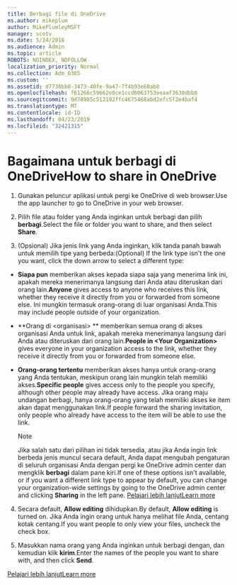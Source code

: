 ```yaml
---
title: Berbagi file di OneDrive
ms.author: mikeplum
author: MikePlumleyMSFT
manager: scotv
ms.date: 5/24/2018
ms.audience: Admin
ms.topic: article
ROBOTS: NOINDEX, NOFOLLOW
localization_priority: Normal
ms.collection: Adm_O365
ms.custom: ''
ms.assetid: d7738bb8-3473-40fe-9a47-7f4b93e68ab8
ms.openlocfilehash: f61266c59662e8ce1ccd6063753eeaaf3638dbb8
ms.sourcegitcommit: 9d78905c512192ffc4675468abd2efc5f2e4baf4
ms.translationtype: MT
ms.contentlocale: id-ID
ms.lasthandoff: 04/23/2019
ms.locfileid: "32421315"
---
```

# <a name="how-to-share-in-onedrive"></a><span data-ttu-id="86fe7-102">Bagaimana untuk berbagi di OneDrive</span><span class="sxs-lookup"><span data-stu-id="86fe7-102">How to share in OneDrive</span></span>

1. <span data-ttu-id="86fe7-103">Gunakan peluncur aplikasi untuk pergi ke OneDrive di web browser.</span><span class="sxs-lookup"><span data-stu-id="86fe7-103">Use the app launcher to go to OneDrive in your web browser.</span></span> 
    
2. <span data-ttu-id="86fe7-104">Pilih file atau folder yang Anda inginkan untuk berbagi dan pilih **berbagi**.</span><span class="sxs-lookup"><span data-stu-id="86fe7-104">Select the file or folder you want to share, and then select **Share**.</span></span>
    
3. <span data-ttu-id="86fe7-105">(Opsional) Jika jenis link yang Anda inginkan, klik tanda panah bawah untuk memilih tipe yang berbeda:</span><span class="sxs-lookup"><span data-stu-id="86fe7-105">(Optional) If the link type isn't the one you want, click the down arrow to select a different type:</span></span>
    
  - <span data-ttu-id="86fe7-106">**Siapa pun** memberikan akses kepada siapa saja yang menerima link ini, apakah mereka menerimanya langsung dari Anda atau diteruskan dari orang lain.</span><span class="sxs-lookup"><span data-stu-id="86fe7-106">**Anyone** gives access to anyone who receives this link, whether they receive it directly from you or forwarded from someone else.</span></span> <span data-ttu-id="86fe7-107">Ini mungkin termasuk orang-orang di luar organisasi Anda.</span><span class="sxs-lookup"><span data-stu-id="86fe7-107">This may include people outside of your organization.</span></span> 
    
  - <span data-ttu-id="86fe7-108">\*\*Orang di \<organisasi\> \*\* memberikan semua orang di akses organisasi Anda untuk link, apakah mereka menerimanya langsung dari Anda atau diteruskan dari orang lain.</span><span class="sxs-lookup"><span data-stu-id="86fe7-108">**People in \<Your Organization\>** gives everyone in your organization access to the link, whether they receive it directly from you or forwarded from someone else.</span></span> 
    
  - <span data-ttu-id="86fe7-109">**Orang-orang tertentu** memberikan akses hanya untuk orang-orang yang Anda tentukan, meskipun orang lain mungkin telah memiliki akses.</span><span class="sxs-lookup"><span data-stu-id="86fe7-109">**Specific people** gives access only to the people you specify, although other people may already have access.</span></span> <span data-ttu-id="86fe7-110">Jika orang maju undangan berbagi, hanya orang-orang yang telah memiliki akses ke item akan dapat menggunakan link.</span><span class="sxs-lookup"><span data-stu-id="86fe7-110">If people forward the sharing invitation, only people who already have access to the item will be able to use the link.</span></span> 
    
    > [!NOTE]
    > <span data-ttu-id="86fe7-111">Jika salah satu dari pilihan ini tidak tersedia, atau jika Anda ingin link berbeda jenis muncul secara default, Anda dapat mengubah pengaturan di seluruh organisasi Anda dengan pergi ke OneDrive admin center dan mengklik **berbagi** dalam pane kiri.</span><span class="sxs-lookup"><span data-stu-id="86fe7-111">If one of these options isn't available, or if you want a different link type to appear by default, you can change your organization-wide settings by going to the OneDrive admin center and clicking **Sharing** in the left pane.</span></span> [<span data-ttu-id="86fe7-112">Pelajari lebih lanjut</span><span class="sxs-lookup"><span data-stu-id="86fe7-112">Learn more</span></span>](https://go.microsoft.com/fwlink/?linkid=871961)
  
4. <span data-ttu-id="86fe7-113">Secara default, **Allow editing** dihidupkan.</span><span class="sxs-lookup"><span data-stu-id="86fe7-113">By default, **Allow editing** is turned on.</span></span> <span data-ttu-id="86fe7-114">Jika Anda ingin orang untuk hanya melihat file Anda, centang kotak centang.</span><span class="sxs-lookup"><span data-stu-id="86fe7-114">If you want people to only view your files, uncheck the check box.</span></span> 
    
5. <span data-ttu-id="86fe7-115">Masukkan nama orang yang Anda inginkan untuk berbagi dengan, dan kemudian klik **kirim**.</span><span class="sxs-lookup"><span data-stu-id="86fe7-115">Enter the names of the people you want to share with, and then click **Send**.</span></span>
    
[<span data-ttu-id="86fe7-116">Pelajari lebih lanjut</span><span class="sxs-lookup"><span data-stu-id="86fe7-116">Learn more</span></span>](https://go.microsoft.com/fwlink/?linkid=871861)
  

